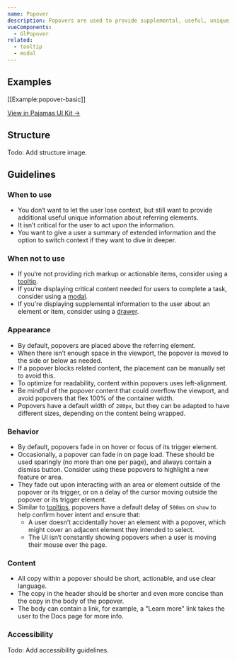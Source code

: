 ```yaml
---
name: Popover
description: Popovers are used to provide supplemental, useful, unique information about an element, including one or multiple actionable elements. They inform the user of additional information within the context of their original view, but without forcing the user to act upon it like a modal.
vueComponents:
  - GlPopover
related:
  - tooltip
  - modal
---
```


## Examples

[[Example:popover-basic]]

[View in Pajamas UI Kit →](https://www.figma.com/file/qEddyqCrI7kPSBjGmwkZzQ/Component-library?node-id=425%3A131)

## Structure

Todo: Add structure image.

## Guidelines

### When to use

- You don‘t want to let the user lose context, but still want to provide additional useful unique information about referring elements.
- It isn’t critical for the user to act upon the information.
- You want to give a user a summary of extended information and the option to switch context if they want to dive in deeper.

### When not to use

- If you‘re not providing rich markup or actionable items, consider using a [tooltip](/components/tooltip).
- If you‘re displaying critical content needed for users to complete a task, consider using a [modal](/components/modal).
- If you're displaying supplemental information to the user about an element or item, consider using a [drawer](/components/drawer).

### Appearance

- By default, popovers are placed above the referring element. 
- When there isn’t enough space in the viewport, the popover is moved to the side or below as needed. 
- If a popover blocks related content, the placement can be manually set to avoid this.
- To optimize for readability, content within popovers uses left-alignment.
- Be mindful of the popover content that could overflow the viewport, and avoid popovers that flex 100% of the container width.
- Popovers have a default width of `280px`, but they can be adapted to have different sizes, depending on the content being wrapped.

### Behavior

- By default, popovers fade in on hover or focus of its trigger element. 
- Occasionally, a popover can fade in on page load. These should be used sparingly (no more than one per page), and always contain a dismiss button. Consider using these popovers to highlight a new feature or area.
- They fade out upon interacting with an area or element outside of the popover or its trigger, or on a delay of the cursor moving outside the popover or its trigger element.
- Similar to [tooltips](/components/tooltip), popovers have a default delay of `500ms` on `show` to help confirm hover intent and ensure that:
  - A user doesn’t accidentally hover an element with a popover, which might cover an adjacent element they intended to select.
  - The UI isn‘t constantly showing popovers when a user is moving their mouse over the page.

### Content

- All copy within a popover should be short, actionable, and use clear language. 
- The copy in the header should be shorter and even more concise than the copy in the body of the popover. 
- The body can contain a link, for example, a "Learn more" link takes the user to the Docs page for more info. 

### Accessibility

Todo: Add accessibility guidelines.
